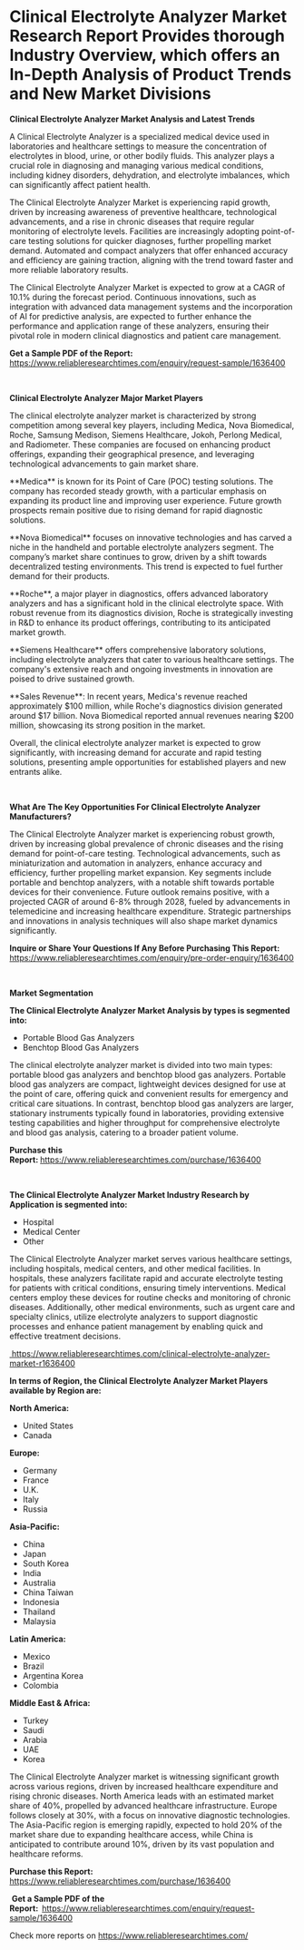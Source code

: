 <p><h1>Clinical Electrolyte Analyzer Market Research Report Provides thorough Industry Overview, which offers an In-Depth Analysis of Product Trends and New Market Divisions</h1></p><p><strong>Clinical Electrolyte Analyzer Market Analysis and Latest Trends</strong></p>
<p><p>A Clinical Electrolyte Analyzer is a specialized medical device used in laboratories and healthcare settings to measure the concentration of electrolytes in blood, urine, or other bodily fluids. This analyzer plays a crucial role in diagnosing and managing various medical conditions, including kidney disorders, dehydration, and electrolyte imbalances, which can significantly affect patient health.</p><p>The Clinical Electrolyte Analyzer Market is experiencing rapid growth, driven by increasing awareness of preventive healthcare, technological advancements, and a rise in chronic diseases that require regular monitoring of electrolyte levels. Facilities are increasingly adopting point-of-care testing solutions for quicker diagnoses, further propelling market demand. Automated and compact analyzers that offer enhanced accuracy and efficiency are gaining traction, aligning with the trend toward faster and more reliable laboratory results.</p><p>The Clinical Electrolyte Analyzer Market is expected to grow at a CAGR of 10.1% during the forecast period. Continuous innovations, such as integration with advanced data management systems and the incorporation of AI for predictive analysis, are expected to further enhance the performance and application range of these analyzers, ensuring their pivotal role in modern clinical diagnostics and patient care management.</p></p>
<p><strong>Get a Sample PDF of the Report:&nbsp;</strong> <a href="https://www.reliableresearchtimes.com/enquiry/request-sample/1636400?utm_campaign=2531&utm_medium=2&utm_source=Github&utm_content=ia&utm_term=23032025&utm_id=clinical-electrolyte-analyzer">https://www.reliableresearchtimes.com/enquiry/request-sample/1636400</a></p>
<p>&nbsp;</p>
<p><strong>Clinical Electrolyte Analyzer Major Market Players</strong></p>
<p><p>The clinical electrolyte analyzer market is characterized by strong competition among several key players, including Medica, Nova Biomedical, Roche, Samsung Medison, Siemens Healthcare, Jokoh, Perlong Medical, and Radiometer. These companies are focused on enhancing product offerings, expanding their geographical presence, and leveraging technological advancements to gain market share.</p><p>**Medica** is known for its Point of Care (POC) testing solutions. The company has recorded steady growth, with a particular emphasis on expanding its product line and improving user experience. Future growth prospects remain positive due to rising demand for rapid diagnostic solutions.</p><p>**Nova Biomedical** focuses on innovative technologies and has carved a niche in the handheld and portable electrolyte analyzers segment. The company’s market share continues to grow, driven by a shift towards decentralized testing environments. This trend is expected to fuel further demand for their products.</p><p>**Roche**, a major player in diagnostics, offers advanced laboratory analyzers and has a significant hold in the clinical electrolyte space. With robust revenue from its diagnostics division, Roche is strategically investing in R&D to enhance its product offerings, contributing to its anticipated market growth.</p><p>**Siemens Healthcare** offers comprehensive laboratory solutions, including electrolyte analyzers that cater to various healthcare settings. The company's extensive reach and ongoing investments in innovation are poised to drive sustained growth.</p><p>**Sales Revenue**: In recent years, Medica's revenue reached approximately $100 million, while Roche's diagnostics division generated around $17 billion. Nova Biomedical reported annual revenues nearing $200 million, showcasing its strong position in the market.</p><p>Overall, the clinical electrolyte analyzer market is expected to grow significantly, with increasing demand for accurate and rapid testing solutions, presenting ample opportunities for established players and new entrants alike.</p></p>
<p>&nbsp;</p>
<p><strong>What Are The Key Opportunities For Clinical Electrolyte Analyzer Manufacturers?</strong></p>
<p><p>The Clinical Electrolyte Analyzer market is experiencing robust growth, driven by increasing global prevalence of chronic diseases and the rising demand for point-of-care testing. Technological advancements, such as miniaturization and automation in analyzers, enhance accuracy and efficiency, further propelling market expansion. Key segments include portable and benchtop analyzers, with a notable shift towards portable devices for their convenience. Future outlook remains positive, with a projected CAGR of around 6-8% through 2028, fueled by advancements in telemedicine and increasing healthcare expenditure. Strategic partnerships and innovations in analysis techniques will also shape market dynamics significantly.</p></p>
<p><strong>Inquire or Share Your Questions If Any Before Purchasing This Report:</strong> <a href="https://www.reliableresearchtimes.com/enquiry/pre-order-enquiry/1636400?utm_campaign=2531&utm_medium=2&utm_source=Github&utm_content=ia&utm_term=23032025&utm_id=clinical-electrolyte-analyzer">https://www.reliableresearchtimes.com/enquiry/pre-order-enquiry/1636400</a></p>
<p>&nbsp;</p>
<p><strong>Market Segmentation</strong></p>
<p><strong>The Clinical Electrolyte Analyzer Market Analysis by types is segmented into:</strong></p>
<p><ul><li>Portable Blood Gas Analyzers</li><li>Benchtop Blood Gas Analyzers</li></ul></p>
<p><p>The clinical electrolyte analyzer market is divided into two main types: portable blood gas analyzers and benchtop blood gas analyzers. Portable blood gas analyzers are compact, lightweight devices designed for use at the point of care, offering quick and convenient results for emergency and critical care situations. In contrast, benchtop blood gas analyzers are larger, stationary instruments typically found in laboratories, providing extensive testing capabilities and higher throughput for comprehensive electrolyte and blood gas analysis, catering to a broader patient volume.</p></p>
<p><strong>Purchase this Report:&nbsp;</strong><a href="https://www.reliableresearchtimes.com/purchase/1636400?utm_campaign=2531&utm_medium=2&utm_source=Github&utm_content=ia&utm_term=23032025&utm_id=clinical-electrolyte-analyzer">https://www.reliableresearchtimes.com/purchase/1636400</a></p>
<p>&nbsp;</p>
<p><strong>The Clinical Electrolyte Analyzer Market Industry Research by Application is segmented into:</strong></p>
<p><ul><li>Hospital</li><li>Medical Center</li><li>Other</li></ul></p>
<p><p>The Clinical Electrolyte Analyzer market serves various healthcare settings, including hospitals, medical centers, and other medical facilities. In hospitals, these analyzers facilitate rapid and accurate electrolyte testing for patients with critical conditions, ensuring timely interventions. Medical centers employ these devices for routine checks and monitoring of chronic diseases. Additionally, other medical environments, such as urgent care and specialty clinics, utilize electrolyte analyzers to support diagnostic processes and enhance patient management by enabling quick and effective treatment decisions.</p></p>
<p><a href="https://www.reliableresearchtimes.com/clinical-electrolyte-analyzer-market-r1636400?utm_campaign=2531&utm_medium=2&utm_source=Github&utm_content=ia&utm_term=23032025&utm_id=clinical-electrolyte-analyzer">&nbsp;https://www.reliableresearchtimes.com/clinical-electrolyte-analyzer-market-r1636400</a></p>
<p><strong>In terms of Region, the Clinical Electrolyte Analyzer Market Players available by Region are:</strong></p>
<p>
    <p> <strong> North America: </strong>
        <ul>
            <li>United States</li>
            <li>Canada</li>
        </ul>
        </p> 
    <p> <strong> Europe: </strong>
        <ul>
            <li>Germany</li>
            <li>France</li>
            <li>U.K.</li>
            <li>Italy</li>
            <li>Russia</li>
        </ul>
        </p> 
    <p> <strong> Asia-Pacific: </strong>
        <ul>
            <li>China</li>
            <li>Japan</li>
            <li>South Korea</li>
            <li>India</li>
            <li>Australia</li>
            <li>China Taiwan</li>
            <li>Indonesia</li>
            <li>Thailand</li>
            <li>Malaysia</li>
        </ul>
        </p> 
    <p> <strong> Latin America: </strong>
        <ul>
            <li>Mexico</li>
            <li>Brazil</li>
            <li>Argentina Korea</li>
            <li>Colombia</li>
        </ul>
        </p> 
    <p> <strong> Middle East & Africa: </strong>
        <ul>
            <li>Turkey</li>
            <li>Saudi</li>
            <li>Arabia</li>
            <li>UAE</li>
            <li>Korea</li>
        </ul>
    </p>
    </p>
<p><p>The Clinical Electrolyte Analyzer market is witnessing significant growth across various regions, driven by increased healthcare expenditure and rising chronic diseases. North America leads with an estimated market share of 40%, propelled by advanced healthcare infrastructure. Europe follows closely at 30%, with a focus on innovative diagnostic technologies. The Asia-Pacific region is emerging rapidly, expected to hold 20% of the market share due to expanding healthcare access, while China is anticipated to contribute around 10%, driven by its vast population and healthcare reforms.</p></p>
<p><strong>Purchase this Report: </strong><a href="https://www.reliableresearchtimes.com/purchase/1636400?utm_campaign=2531&utm_medium=2&utm_source=Github&utm_content=ia&utm_term=23032025&utm_id=clinical-electrolyte-analyzer">https://www.reliableresearchtimes.com/purchase/1636400</a></p>
<p>&nbsp;<strong>Get a Sample PDF of the Report:&nbsp;&nbsp;</strong><a href="https://www.reliableresearchtimes.com/enquiry/request-sample/1636400?utm_campaign=2531&utm_medium=2&utm_source=Github&utm_content=ia&utm_term=23032025&utm_id=clinical-electrolyte-analyzer">https://www.reliableresearchtimes.com/enquiry/request-sample/1636400</a></p>
<p><strong></strong></p>
<p>Check more reports on <a href="https://www.reliableresearchtimes.com/?utm_campaign=2531&utm_medium=2&utm_source=Github&utm_content=ia&utm_term=23032025&utm_id=clinical-electrolyte-analyzer">https://www.reliableresearchtimes.com/</a></p>